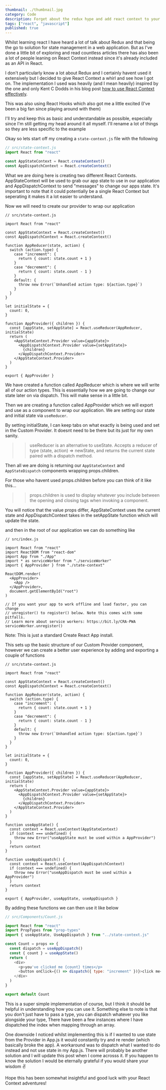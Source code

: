 ```yaml
---
thumbnail: ./thumbnail.jpg
category: Code
description: Forget about the redux hype and add react context to your project instead. Much obliged to Kent C Dodds.
tags: ["react", "javascript"]
published: true
---
```


Whilst learning react I have heard a lot of talk about Redux and that being the go to solution for state management in a web application. But as I've done a little bit of exploring and read countless articles there has also been a lot of people leaning on React Context instead since it's already included as an API in React.

I don't particularly know a lot about Redux and I certainly havent used it extensively but I decided to give React Context a whirl and see how I got on. The implementation I used was heavily (and I mean heavily) inspired by the one and only Kent C Dodds in his blog post [how to use React Context effectively](https://kentcdodds.com/blog/how-to-use-react-context-effectively).

This was also using React Hooks which also got me a little excited (I've been a big fan since playing around with them)

I'll try and keep this as basic and understandable as possible, especially since I'm still getting my head around it all myself. I'll rename a lot of things so they are less specific to the example

Okay so lets start off my creating a `state-context.js` file with the following

```javascript
// src/state-context.js
import React from "react"

const AppStateContext = React.createContext()
const AppDispatchContext = React.createContext()
```

What we are doing here is creating two different React Contexts. AppStateContext will be used to grab our app state to use in our application and AppDispatchContext to send "messages" to change our apps state. It's important to note that it could potentially be a single React Context but seperating it makes it a lot easier to understand.

Now we will need to create our provider to wrap our application

```javascript{8-37}
// src/state-context.js

import React from "react"

const AppStateContext = React.createContext()
const AppDispatchContext = React.createContext()

function AppReducer(state, action) {
  switch (action.type) {
    case "increment": {
      return { count: state.count + 1 }
    }
    case "decrement": {
      return { count: state.count - 1 }
    }
    default: {
      throw new Error(`Unhandled action type: ${action.type}`)
    }
  }
}

let initialState = {
  count: 0,
}

function AppProvider({ children }) {
  const [appState, setAppState] = React.useReducer(AppReducer, initialState)
  return (
    <AppStateContext.Provider value={appState}>
      <AppDispatchContext.Provider value={setAppState}>
        {children}
      </AppDispatchContext.Provider>
    </AppStateContext.Provider>
  )
}

export { AppProvider }
```

We have created a function called AppReducer which is where we will write all of our action types. This is essentially how we are going to change our state later on via dispatch. This will make sense in a little bit.

Then we are creating a function called AppProvider which we will export and use as a component to wrap our application. We are setting our state and initial state via `useReducer`.

By setting initialState, I can keep tabs on what exactly is being used and set in the Custom Provider. It doesnt need to be there but its just for my own sanity.

> > useReducer is an alternative to useState. Accepts a reducer of type (state, action) => newState, and returns the current state paired with a dispatch method.

Then all we are doing is returning our `AppStateContext` and `AppStateDispatch` components wrapping props.children.

For those who havent used props.children before you can think of it like this...

> > props.children is used to display whatever you include between the opening and closing tags when invoking a component.

You will notice that the value props differ, AppStateContext uses the current state and AppDispatchContext takes in the setAppState function which will update the state.

and then in the root of our application we can do something like

```javascript{8,11,13}
// src/index.js

import React from "react"
import ReactDOM from "react-dom"
import App from "./App"
import * as serviceWorker from "./serviceWorker"
import { AppProvider } from "./state-context"

ReactDOM.render(
  <AppProvider>
    <App />
  </AppProvider>,
  document.getElementById("root")
)

// If you want your app to work offline and load faster, you can change
// unregister() to register() below. Note this comes with some pitfalls.
// Learn more about service workers: https://bit.ly/CRA-PWA
serviceWorker.unregister()
```

Note: This is just a standard Create React App install.

This sets up the basic structure of our Custom Provider component, however we can create a better user experience by adding and exporting a couple of functions

```javascript{37-53}
// src/state-context.js

import React from "react"

const AppStateContext = React.createContext()
const AppDispatchContext = React.createContext()

function AppReducer(state, action) {
  switch (action.type) {
    case "increment": {
      return { count: state.count + 1 }
    }
    case "decrement": {
      return { count: state.count - 1 }
    }
    default: {
      throw new Error(`Unhandled action type: ${action.type}`)
    }
  }
}

let initialState = {
  count: 0,
}

function AppProvider({ children }) {
  const [appState, setAppState] = React.useReducer(AppReducer, initialState)
  return (
    <AppStateContext.Provider value={appState}>
      <AppDispatchContext.Provider value={setAppState}>
        {children}
      </AppDispatchContext.Provider>
    </AppStateContext.Provider>
  )
}

function useAppState() {
  const context = React.useContext(AppStateContext)
  if (context === undefined) {
    throw new Error("useAppState must be used within a AppProvider")
  }
  return context
}

function useAppDispatch() {
  const context = React.useContext(AppDispatchContext)
  if (context === undefined) {
    throw new Error("useAppDispatch must be used within a AppProvider")
  }
  return context
}

export { AppProvider, useAppState, useAppDispatch }
```

By adding these functions we can then use it like below

```javascript
// src/Components/Count.js

import React from "react"
import PropTypes from "prop-types"
import { useAppState, UseAppDispatch } from "../state-context.js"

const Count = props => {
  const dispatch = useAppDispatch()
  const { count } = useAppState()
  return (
    <div>
      <p>you've clicked me {count} times</p>
      <button onClick={() => dispatch({ type: "increment" })}>click me</button>
    </div>
  )
}

export default Count
```

This is a super simple implementation of course, but I think it should be helpful in understanding how you can use it. Something else to note is that you don't just have to pass a type, you can dispatch whatever you like alongside your type, There have been a few instances where I have dispatched the index when mapping through an array.

One downside I noticed whilst implementing this is if I wanted to use state from the Provider in App.js it would constantly try and re render (which basically broke the app). A workaround was to dispatch what I wanted to do instead and not use state in my App.js. There will probably be another solution and I will update this post when I come acrosss it. If you happen to know the solution I would be eternally grateful if you would share your wisdom ✌️

Hope this has been somewhat insightful and good luck with your React Context adventures!
